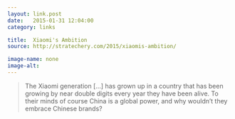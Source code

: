 ```yaml
---
layout: link.post
date:   2015-01-31 12:04:00
category: links

title:  Xiaomi's Ambition
source: http://stratechery.com/2015/xiaomis-ambition/

image-name: none 
image-alt:
---
```


> The Xiaomi generation [...] has grown up in a country that has been growing by near double digits every year they have been alive. To their minds of course China is a global power, and why wouldn’t they embrace Chinese brands?
